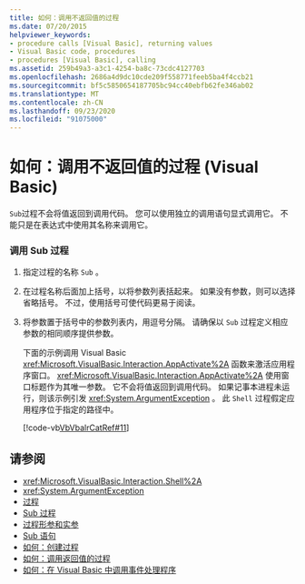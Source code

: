 ```yaml
---
title: 如何：调用不返回值的过程
ms.date: 07/20/2015
helpviewer_keywords:
- procedure calls [Visual Basic], returning values
- Visual Basic code, procedures
- procedures [Visual Basic], calling
ms.assetid: 259b49a3-a3c1-4254-ba8c-73cdc4127703
ms.openlocfilehash: 2686a4d9dc10cde209f558771feeb5ba4f4ccb21
ms.sourcegitcommit: bf5c5850654187705bc94cc40ebfb62fe346ab02
ms.translationtype: MT
ms.contentlocale: zh-CN
ms.lasthandoff: 09/23/2020
ms.locfileid: "91075000"
---
```

# <a name="how-to-call-a-procedure-that-does-not-return-a-value-visual-basic"></a>如何：调用不返回值的过程 (Visual Basic)

`Sub`过程不会将值返回到调用代码。 您可以使用独立的调用语句显式调用它。 不能只是在表达式中使用其名称来调用它。  
  
### <a name="to-call-a-sub-procedure"></a>调用 Sub 过程  
  
1. 指定过程的名称 `Sub` 。  
  
2. 在过程名称后面加上括号，以将参数列表括起来。 如果没有参数，则可以选择省略括号。 不过，使用括号可使代码更易于阅读。  
  
3. 将参数置于括号中的参数列表内，用逗号分隔。 请确保以 `Sub` 过程定义相应参数的相同顺序提供参数。  
  
     下面的示例调用 Visual Basic <xref:Microsoft.VisualBasic.Interaction.AppActivate%2A> 函数来激活应用程序窗口。 <xref:Microsoft.VisualBasic.Interaction.AppActivate%2A> 使用窗口标题作为其唯一参数。 它不会将值返回到调用代码。 如果记事本进程未运行，则该示例引发 <xref:System.ArgumentException> 。 此 `Shell` 过程假定应用程序位于指定的路径中。  
  
     [!code-vb[VbVbalrCatRef#11](~/samples/snippets/visualbasic/VS_Snippets_VBCSharp/VbVbalrCatRef/VB/Class1.vb#11)]  
  
## <a name="see-also"></a>请参阅

- <xref:Microsoft.VisualBasic.Interaction.Shell%2A>
- <xref:System.ArgumentException>
- [过程](./index.md)
- [Sub 过程](./sub-procedures.md)
- [过程形参和实参](./procedure-parameters-and-arguments.md)
- [Sub 语句](../../../language-reference/statements/sub-statement.md)
- [如何：创建过程](./how-to-create-a-procedure.md)
- [如何：调用返回值的过程](./how-to-call-a-procedure-that-returns-a-value.md)
- [如何：在 Visual Basic 中调用事件处理程序](./how-to-call-an-event-handler.md)
